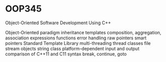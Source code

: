 # OOP345
Object-Oriented Software Development Using C++

Object-Oriented paradigm
inheritance
templates
composition, aggregation, association
expressions
functions
error handling
raw pointers
smart pointers
Standard Template Library
multi-threading
thread classes
file stream objects
string class
platform-dependent input and output
comparison of C++11 and C11 syntax
break, continue, goto
